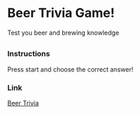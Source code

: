 # Beer Trivia Game!
Test you beer and brewing knowledge
## 
### Instructions
Press start and choose the correct answer!

### Link
[Beer Trivia](https://walterioo.github.io/TriviaGame/)
